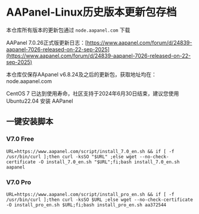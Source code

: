 # AAPanel-Linux历史版本更新包存档
本仓库所有版本的更新包通过 `node.aapanel.com` 下载

AAPanel 7.0.26正式版更新日志：[https://www.aapanel.com/forum/d/24839-aapanel-7026-released-on-22-sep-2025](https://www.aapanel.com/forum/d/24839-aapanel-7026-released-on-22-sep-2025)<br/>

本仓库仅保存AApanel v6.8.24及之后的更新包，获取地址均在：node.aapanel.com

<!-- * 6.8.37及以后的版本，站点404＆502错误页上有 aapanel 的AD -->

CentOS 7 已达到使用寿命，社区支持于2024年6月30日结束，建议您使用 Ubuntu22.04 安装 AAPanel

## 一键安装脚本

### V7.0 Free
```
URL=https://www.aapanel.com/script/install_7.0_en.sh && if [ -f /usr/bin/curl ];then curl -ksSO "$URL" ;else wget --no-check-certificate -O install_7.0_en.sh "$URL";fi;bash install_7.0_en.sh aapanel
```
### V7.0 Pro
```
URL=https://www.aapanel.com/script/install_pro_en.sh && if [ -f /usr/bin/curl ];then curl -ksSO $URL ;else wget --no-check-certificate -O install_pro_en.sh $URL;fi;bash install_pro_en.sh aa372544
```
